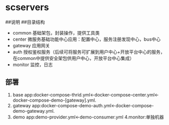 # scservers
##说明
##目录结构
* common
	基础架包，封装操作，提供工具类
* center
	微服务基础功能中心应用：配置中心，服务注册发现中心，bus中心
* gateway
	应用网关
* auth
	授权鉴权服务（后续可将服务可扩展到用户中心+开放平台中心的服务，在common中提供安全架包供用户中心，开放平台中心集成）
* monitor 
    监控，日志
	
## 部署
1. base app:docker-compose-thrid.yml<-docker-compose-center.yml<-docker-compose-demo-[gateway].yml.  		
2. gateway app:docker-compose-demo-auth.yml<-docker-compose-demo-gateway.yml.   		 
3. demo app:demo-provider.yml<-demo-consumer.yml
4.monitor:单独机器
		